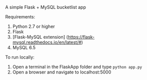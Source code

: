 A simple Flask + MySQL bucketlist app

Requirements: 
1) Python 2.7 or higher </br>
2) Flask </br>
3) [Flask-MySQL extension] (https://flask-mysql.readthedocs.io/en/latest/#) </br>
4) MySQL 6.5  </br>

To run locally:

1) Open a terminal in the FlaskApp folder and type `python app.py` </br>
2) Open a browser and navigate to localhost:5000 </br>
